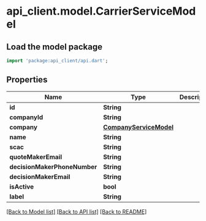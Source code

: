# api_client.model.CarrierServiceModel

## Load the model package
```dart
import 'package:api_client/api.dart';
```

## Properties
Name | Type | Description | Notes
------------ | ------------- | ------------- | -------------
**id** | **String** |  | [optional] 
**companyId** | **String** |  | [optional] 
**company** | [**CompanyServiceModel**](CompanyServiceModel.md) |  | [optional] 
**name** | **String** |  | [optional] 
**scac** | **String** |  | [optional] 
**quoteMakerEmail** | **String** |  | [optional] 
**decisionMakerPhoneNumber** | **String** |  | [optional] 
**decisionMakerEmail** | **String** |  | [optional] 
**isActive** | **bool** |  | [optional] 
**label** | **String** |  | [optional] 

[[Back to Model list]](../README.md#documentation-for-models) [[Back to API list]](../README.md#documentation-for-api-endpoints) [[Back to README]](../README.md)


